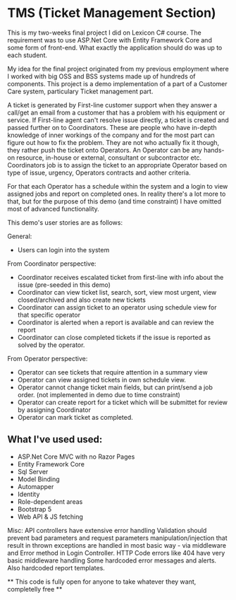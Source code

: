 # TMS (Ticket Management Section)


This is my two-weeks final project I did on Lexicon C# course.
The requirement was to use ASP.Net Core with Entity Framework Core and some form of front-end.
What exactly the application should do was up to each student.

My idea for the final project originated from my previous employment where I worked with big OSS and BSS systems made up of hundreds of components.
This project is a demo implementation of a part of a Customer Care system, particulary Ticket management part.

A ticket is generated by First-line customer support when they answer a call/get an email from a customer that has a problem with his equipment or service.
If First-line agent can't resolve issue directly, a ticket is created and passed further on to Coordinators. These are people who have in-depth knowledge
of inner workings of the company and for the most part can figure out how to fix the problem. They are not who actually fix it though, they rather push
the ticket onto Operators. An Operator can be any hands-on resource, in-house or external, consultant or subcontractor etc. Coordinators job
is to assign the ticket to an appropriate Operator based on type of issue, urgency, Operators contracts and aother criteria.

For that each Operator has a schedule within the system and a login to view assigned jobs and report on completed ones. In reality there's
a lot more to that, but for the purpose of this demo (and time constraint) I have omitted most of advanced functionality.

This demo's user stories are as follows:

General:
* Users can login into the system

From Coordinator perspective:
* Coordinator receives escalated ticket from first-line with info about the issue (pre-seeded in this demo)
* Coordinator can view ticket list, search, sort, view most urgent, view closed/archived and also create new tickets
* Coordinator can assign ticket to an operator using schedule view for that specific operator
* Coordinator is alerted when a report is available and can review the report
* Coordinator can close completed tickets if the issue is reported as solved by the operator.

From Operator perspective:
* Operator can see tickets that require attention in a summary view
* Operator can view assigned tickets in own schedule view.
* Operator cannot change ticket main fields, but can print/send a job order. (not implemented in demo due to time constraint)
* Operator can create report for a ticket which will be submittet for review by assigning Coordinator
* Operator can mark ticket as completed.


## What I've used used:

* ASP.Net Core MVC with no Razor Pages
* Entity Framework Core 
* Sql Server 
* Model Binding 
* Automapper
* Identity
* Role-dependent areas
* Bootstrap 5
* Web API & JS fetching


Misc:
API controllers have extensive error handling
Validation should prevent bad parameters and request parameters manipulation/injection that result
in thrown exceptions are handled in most basic way - via middleware and Error method in Login Controller.
HTTP Code errors like 404 have very basic middleware handling
Some hardcoded error messages and alerts. Also hardcoded report templates.

** This code is fully open for anyone to take whatever they want, completelly free **